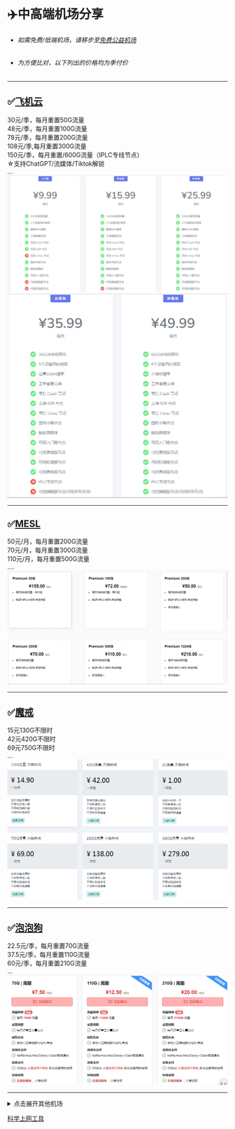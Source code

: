# :airplane:中高端机场分享  
                                                                       
* ###### 如需免费/低端机场，请移步至[免费公益机场](https://github.com/deezertidal/freevpn/blob/main/README.md)  
* ###### 为方便比对，以下列出的价格均为季付价   
    
****  
## :white_check_mark:[飞机云](https://feijicloud.com/auth/register?code=iMgM)  
30元/季，每月重置50G流量  
48元/季，每月重置100G流量  
78元/季，每月重置200G流量  
108元/季,每月重置300G流量  
150元/季，每月重置/600G流量（IPLC专线节点）  
☆支持ChatGPT/流媒体/Tiktok解锁  
...  
![Image text](https://github.com/deezertidal/fee-based/blob/main/IMG/fly.png)  
![Image text](https://github.com/deezertidal/fee-based/blob/main/IMG/fly1.png) 

****
## :white_check_mark:[MESL](https://in.mesl.cloud/#/register?code=IjOBnxVz)  
50元/月，每月重置200G流量  
70元/月，每月重置300G流量  
110元/月，每月重置500G流量  
....  
![Image text](https://github.com/deezertidal/fee-based/blob/main/IMG/mesl.png)  


****
## :white_check_mark:[魔戒](https://mojie.me/#/register?code=tq2kydAz)  
15元130G不限时  
42元420G不限时  
69元750G不限时  
...  
![Image text](https://github.com/deezertidal/fee-based/blob/main/IMG/mj.png)  


****
## :white_check_mark:[泡泡狗](https://01111112.99iepl.com/#/register?code=nnaNrj7S)  
22.5元/季，每月重置70G流量  
37.5元/季，每月重置110G流量  
60元/季，每月重置210G流量  
...
![Image text](https://github.com/deezertidal/fee-based/blob/main/IMG/ppd.png)      
****
<details>

<summary>点击展开其他机场</summary>  

### :white_check_mark:[比特云](https://bityun.org/#/register?code=4vUl1lTB)  
75元/季，每月重置255G流量  
105元/季，每月重置420G流量  
135元/季，每月重置540G流量  
![Image text](https://github.com/deezertidal/fee-based/blob/main/IMG/bty.png)      
****
### :white_check_mark:[iQzone](https://uuu.glass/#/register?code=ve5UsPeX)   
69元/季，每月重置150G流量  
145元/季，每月重置400G流量  
52元/永久，共500G流量  
...  
![Image text](https://github.com/deezertidal/fee-based/blob/main/IMG/iqzone.png)  

****
### :white_check_mark:[少数派](https://sspcloud.net/#/register?code=rNNaMZb2)  
86元/季，每月重置200G流量  
130元/季，每月重置300G流量    
258元/年，一次性1.2T流量
...  
![Image text](https://github.com/deezertidal/fee-based/blob/main/IMG/SSP.png)  
****
### :white_check_mark:[CYLINK](https://cylink.wtf/auth/register?code=Y1NE)   
52.8元/季，每季重置368G流量  
82.8元/季，每季重置688G流量  
....  
![Image text](https://github.com/deezertidal/fee-based/blob/main/IMG/CYLINK.png)  
****
### :white_check_mark:[大哥云](https://www.dageyun.net/#/register?code=79MYGsGa)  
69元/季，每月重置200G流量  
129元/季，每月重置300G流量  
....  
![Image text](https://github.com/deezertidal/fee-based/blob/main/IMG/dgy.png)  
****
</details>

[科学上网工具](https://github.com/deezertidal/freevpn/blob/main/tools.md)   

